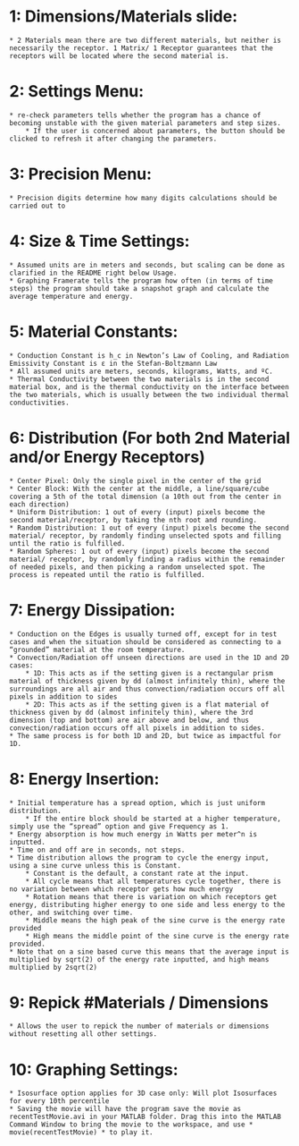 # 1: Dimensions/Materials slide:
	* 2 Materials mean there are two different materials, but neither is necessarily the receptor. 1 Matrix/ 1 Receptor guarantees that the receptors will be located where the second material is.



# 2: Settings Menu: 
	* re-check parameters tells whether the program has a chance of becoming unstable with the given material parameters and step sizes.
		* If the user is concerned about parameters, the button should be clicked to refresh it after changing the parameters.



# 3: Precision Menu: 
	* Precision digits determine how many digits calculations should be carried out to



# 4: Size & Time Settings:
	* Assumed units are in meters and seconds, but scaling can be done as clarified in the README right below Usage.
	* Graphing Framerate tells the program how often (in terms of time steps) the program should take a snapshot graph and calculate the average temperature and energy.



# 5: Material Constants:
	* Conduction Constant is h_c in Newton’s Law of Cooling, and Radiation Emissivity Constant is ε in the Stefan-Boltzmann Law
	* All assumed units are meters, seconds, kilograms, Watts, and ºC.
	* Thermal Conductivity between the two materials is in the second material box, and is the thermal conductivity on the interface between the two materials, which is usually between the two individual thermal conductivities.



# 6: Distribution (For both 2nd Material and/or Energy Receptors)
	* Center Pixel: Only the single pixel in the center of the grid
	* Center Block: With the center at the middle, a line/square/cube covering a 5th of the total dimension (a 10th out from the center in each direction)
	* Uniform Distribution: 1 out of every (input) pixels become the second material/receptor, by taking the nth root and rounding.
	* Random Distribution: 1 out of every (input) pixels become the second material/ receptor, by randomly finding unselected spots and filling until the ratio is fulfilled.
	* Random Spheres: 1 out of every (input) pixels become the second material/ receptor, by randomly finding a radius within the remainder of needed pixels, and then picking a random unselected spot. The process is repeated until the ratio is fulfilled.



# 7: Energy Dissipation: 
	* Conduction on the Edges is usually turned off, except for in test cases and when the situation should be considered as connecting to a “grounded” material at the room temperature.
	* Convection/Radiation off unseen directions are used in the 1D and 2D cases:
		* 1D: This acts as if the setting given is a rectangular prism material of thickness given by dd (almost infinitely thin), where the surroundings are all air and thus convection/radiation occurs off all pixels in addition to sides
		* 2D: This acts as if the setting given is a flat material of thickness given by dd (almost infinitely thin), where the 3rd dimension (top and bottom) are air above and below, and thus convection/radiation occurs off all pixels in addition to sides.
	* The same process is for both 1D and 2D, but twice as impactful for 1D.



# 8: Energy Insertion:
	* Initial temperature has a spread option, which is just uniform distribution. 
		* If the entire block should be started at a higher temperature, simply use the “spread” option and give Frequency as 1.
	* Energy absorption is how much energy in Watts per meter^n is inputted.
	* Time on and off are in seconds, not steps.
	* Time distribution allows the program to cycle the energy input, using a sine curve unless this is Constant.
		* Constant is the default, a constant rate at the input.
		* All cycle means that all temperatures cycle together, there is no variation between which receptor gets how much energy
		* Rotation means that there is variation on which receptors get energy, distributing higher energy to one side and less energy to the other, and switching over time.
		* Middle means the high peak of the sine curve is the energy rate provided
		* High means the middle point of the sine curve is the energy rate provided.
	* Note that on a sine based curve this means that the average input is multiplied by sqrt(2) of the energy rate inputted, and high means multiplied by 2sqrt(2)



# 9: Repick #Materials / Dimensions 
	* Allows the user to repick the number of materials or dimensions without resetting all other settings.

# 10: Graphing Settings:
	* Isosurface option applies for 3D case only: Will plot Isosurfaces for every 10th percentile
	* Saving the movie will have the program save the movie as recentTestMovie.avi in your MATLAB folder. Drag this into the MATLAB Command Window to bring the movie to the workspace, and use * movie(recentTestMovie) * to play it.